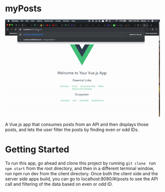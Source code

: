 # myPosts
![demo](./docs/demo.gif)

A Vue.js app that consumes posts from an API and then displays those posts, and lets the user filter the posts by finding even or odd IDs.
  

# Getting Started
To run this app, go ahead and clone this project
by running `git clone `
run `npm start` from the root directory, 
and then in a different terminal window, run npm run dev from 
the client directory. Once both the client side and the server 
side apps build, you can go to localhost:8080/#/posts to 
see the API call and filtering of the data based on even or odd ID.  